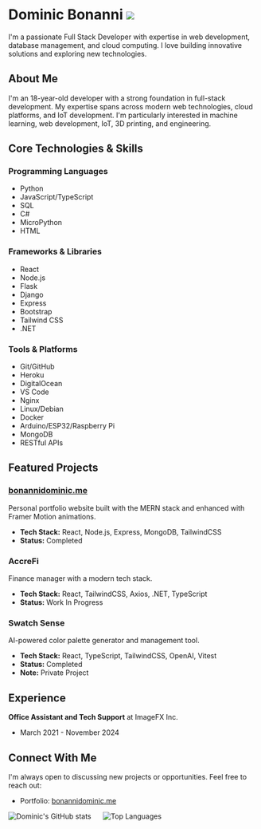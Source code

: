 # Dominic Bonanni ![](https://komarev.com/ghpvc/?username=DomBDev&color=blue)

I'm a passionate Full Stack Developer with expertise in web development, database management, and cloud computing. I love building innovative solutions and exploring new technologies.

## About Me

I'm an 18-year-old developer with a strong foundation in full-stack development. My expertise spans across modern web technologies, cloud platforms, and IoT development. I'm particularly interested in machine learning, web development, IoT, 3D printing, and engineering.

## Core Technologies & Skills

### Programming Languages
- Python
- JavaScript/TypeScript
- SQL
- C#
- MicroPython
- HTML

### Frameworks & Libraries
- React
- Node.js
- Flask
- Django
- Express
- Bootstrap
- Tailwind CSS
- .NET

### Tools & Platforms
- Git/GitHub
- Heroku
- DigitalOcean
- VS Code
- Nginx
- Linux/Debian
- Docker
- Arduino/ESP32/Raspberry Pi
- MongoDB
- RESTful APIs

## Featured Projects

### [bonannidominic.me](https://bonannidominic.me)
Personal portfolio website built with the MERN stack and enhanced with Framer Motion animations.
- **Tech Stack:** React, Node.js, Express, MongoDB, TailwindCSS
- **Status:** Completed

### AccreFi
Finance manager with a modern tech stack.
- **Tech Stack:** React, TailwindCSS, Axios, .NET, TypeScript
- **Status:** Work In Progress

### Swatch Sense
AI-powered color palette generator and management tool.
- **Tech Stack:** React, TypeScript, TailwindCSS, OpenAI, Vitest
- **Status:** Completed
- **Note:** Private Project

## Experience

**Office Assistant and Tech Support** at ImageFX Inc.
- March 2021 - November 2024

## Connect With Me

I'm always open to discussing new projects or opportunities. Feel free to reach out:
- Portfolio: [bonannidominic.me](https://bonannidominic.me)

![Dominic's GitHub stats](https://github-readme-stats.vercel.app/api?username=DomBDev&hide=contribs,prs,stars,issues&theme=radical&hide_border=true&border_radius=2)
&nbsp;&nbsp;&nbsp;&nbsp;
![Top Languages](https://github-readme-stats.vercel.app/api/top-langs/?username=DomBDev&theme=radical&hide_progress=true&hide_border=true&border_radius=2)

